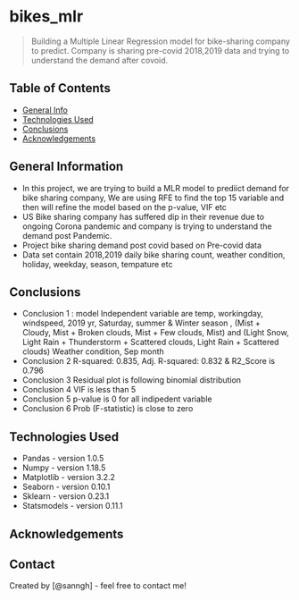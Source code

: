 # bikes_mlr
> Building a Multiple Linear Regression model for bike-sharing company to predict. Company is sharing pre-covid 2018,2019 data and trying to understand the demand after covoid.


## Table of Contents
* [General Info](#general-information)
* [Technologies Used](#technologies-used)
* [Conclusions](#conclusions)
* [Acknowledgements](#acknowledgements)

<!-- You can include any other section that is pertinent to your problem -->

## General Information
- In this project, we are trying to build a MLR model to prediict demand for bike sharing company, We are using RFE to find the top 15 variable and then will refine the model based on the p-value, VIF etc 
- US Bike sharing company has suffered dip in their revenue due to ongoing Corona pandemic and company is trying to understand the demand post Pandemic.
- Project bike sharing demand post covid based on Pre-covid data 
- Data set contain 2018,2019 daily bike sharing count, weather condition, holiday, weekday, season, tempature etc

<!-- You don't have to answer all the questions - just the ones relevant to your project. -->

## Conclusions
- Conclusion 1 : model Independent variable are temp, workingday, windspeed, 2019 yr, Saturday, summer &  Winter season , 
 (Mist + Cloudy, Mist + Broken clouds, Mist + Few clouds, Mist) and (Light Snow, Light Rain + Thunderstorm + Scattered clouds, Light Rain + Scattered clouds) Weather condition, 
 Sep month
- Conclusion 2 R-squared:	0.835, Adj. R-squared:	0.832 & R2_Score is 0.796
- Conclusion 3 Residual plot is following binomial distribution
- Conclusion 4 VIF is less than 5 
- Conclusion 5 p-value is 0 for all indipedent variable
- Conclusion 6 Prob (F-statistic) is close to zero

<!-- You don't have to answer all the questions - just the ones relevant to your project. -->


## Technologies Used

- Pandas - version 	 1.0.5
- Numpy - version 	 1.18.5
- Matplotlib - version 	 3.2.2
- Seaborn - version 	 0.10.1
- Sklearn - version 	 0.23.1
- Statsmodels - version 	 0.11.1


<!-- As the libraries versions keep on changing, it is recommended to mention the version of library used in this project -->

## Acknowledgements


## Contact
Created by [@sanngh] - feel free to contact me!


<!-- Optional -->
<!-- ## License -->
<!-- This project is open source and available under the [... License](). -->

<!-- You don't have to include all sections - just the one's relevant to your project -->